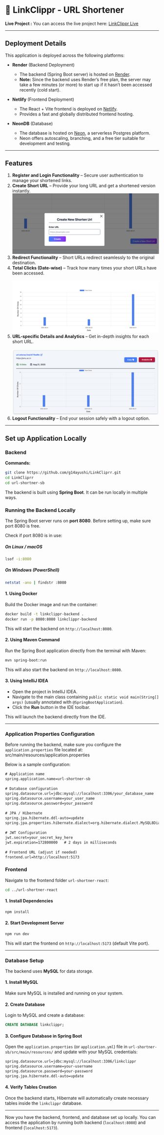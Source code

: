 # 🔗 LinkClippr - URL Shortener

**Live Project :**
You can access the live project here: [LinkClippr Live](https://veloraa.live)  

---

##  Deployment Details  

This application is deployed across the following platforms:  

- **Render** (Backend Deployment)  
  - The backend (Spring Boot server) is hosted on [Render](https://render.com).  
  - **Note:** Since the backend uses Render’s free plan, the server may take a few minutes (or more) to start up if it hasn’t been accessed recently (cold start).  

- **Netlify** (Frontend Deployment)  
  - The React + Vite frontend is deployed on [Netlify](https://www.netlify.com).  
  - Provides a fast and globally distributed frontend hosting.  

- **NeonDB** (Database)  
  - The database is hosted on [Neon](https://neon.tech), a serverless Postgres platform.  
  - Neon offers autoscaling, branching, and a free tier suitable for development and testing.  

---

## Features

1. **Register and Login Functionality** – Secure user authentication to manage your shortened links.  
2. **Create Short URL** – Provide your long URL and get a shortened version instantly. 
    <br>
    ![Create Short Urls](images/create_url.png)
    <br>
3. **Redirect Functionality** – Short URLs redirect seamlessly to the original destination.  
4. **Total Clicks (Date-wise)** – Track how many times your short URLs have been accessed.  
    <br>
    ![Clicks Analytics](images/total_clicks.png) 
    <br>
5. **URL-specific Details and Analytics** – Get in-depth insights for each short URL.  
    <br>
    ![URL specific analytics](images/url_specific_analytics.png)
    <br>
6. **Logout Functionality** – End your session safely with a logout option.  

---


## Set up Application Locally

### Backend

**Commands:**

```bash
git clone https://github.com/g14ayushi/LinkCliprr.git
cd LinkCliprr
cd url-shortner-sb
```

The backend is built using **Spring Boot**. It can be run locally in multiple ways.

### Running the Backend Locally

The Spring Boot server runs on **port 8080**. Before setting up, make sure port 8080 is free.

Check if port 8080 is in use:

##### On Linux / macOS
```bash
lsof -i:8080
```

##### On Windows (PowerShell)
```bash
netstat -ano | findstr :8080
```

#### 1. Using Docker

Build the Docker image and run the container:

```bash
docker build -t linkclippr-backend .
docker run -p 8080:8080 linkclippr-backend
```

This will start the backend on `http://localhost:8080`.

#### 2. Using Maven Command

Run the Spring Boot application directly from the terminal with Maven:

```bash
mvn spring-boot:run
```

This will also start the backend on `http://localhost:8080`.

#### 3. Using IntelliJ IDEA

* Open the project in IntelliJ IDEA.
* Navigate to the main class containing `public static void main(String[] args)` (usually annotated with `@SpringBootApplication`).
* Click the **Run** button in the IDE toolbar.

This will launch the backend directly from the IDE.

---

### Application Properties Configuration

Before running the backend, make sure you configure the `application.properties` file located at: src/main/resources/application.properties


Below is a sample configuration:

```properties
# Application name
spring.application.name=url-shortner-sb

# Database configuration
spring.datasource.url=jdbc:mysql://localhost:3306/your_database_name
spring.datasource.username=your_user_name
spring.datasource.password=your_password

# JPA / Hibernate
spring.jpa.hibernate.ddl-auto=update
spring.jpa.properties.hibernate.dialect=org.hibernate.dialect.MySQL8Dialect

# JWT Configuration
jwt.secret=your_secret_key_here
jwt.expiration=172800000   # 2 days in milliseconds

# Frontend URL (adjust if needed)
frontend.url=http://localhost:5173
```

### Frontend

Navigate to the frontend folder `url-shortner-react`:

```bash
cd ../url-shortner-react
```

#### 1. Install Dependencies

```bash
npm install
```

#### 2. Start Development Server

```bash
npm run dev
```

This will start the frontend on `http://localhost:5173` (default Vite port).

---

### Database Setup

The backend uses **MySQL** for data storage.

#### 1. Install MySQL

Make sure MySQL is installed and running on your system.

#### 2. Create Database

Login to MySQL and create a database:

```sql
CREATE DATABASE linkclippr;
```

#### 3. Configure Database in Spring Boot

Open the `application.properties` (or `application.yml`) file in `url-shortner-sb/src/main/resources/` and update with your MySQL credentials:

```properties
spring.datasource.url=jdbc:mysql://localhost:3306/linkclippr
spring.datasource.username=your-username
spring.datasource.password=your-password
spring.jpa.hibernate.ddl-auto=update
```

#### 4. Verify Tables Creation

Once the backend starts, Hibernate will automatically create necessary tables inside the `linkclippr` database.

---

Now you have the backend, frontend, and database set up locally. You can access the application by running both backend (`localhost:8080`) and frontend (`localhost:5173`).
